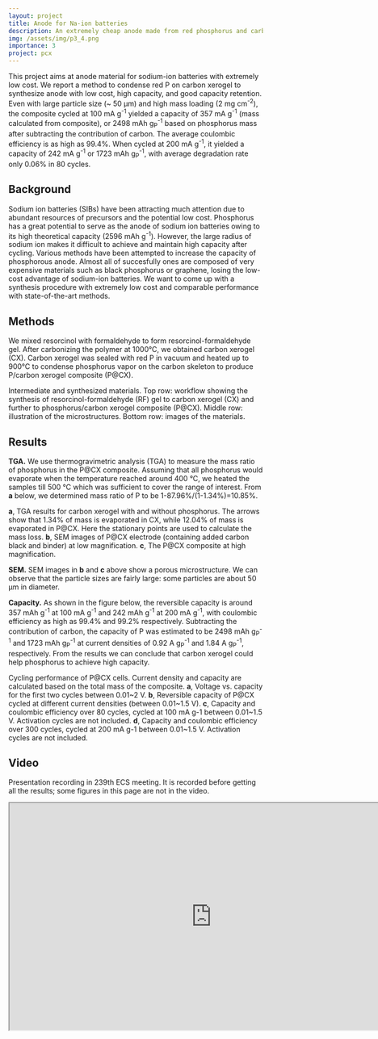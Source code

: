 ```yaml
---
layout: project
title: Anode for Na-ion batteries
description: An extremely cheap anode made from red phosphorus and carbon xerogel
img: /assets/img/p3_4.png
importance: 3
project: pcx
---
```


This project aims at anode material for sodium-ion batteries with extremely low cost. We report a method to condense red P on carbon xerogel to synthesize anode with low cost, high capacity, and good capacity retention.  Even with large particle size (~ 50 μm) and high mass loading (2 mg cm<sup>-2</sup>), the composite cycled at 100 mA g<sup>-1</sup> yielded  a capacity of 357 mA g<sup>-1</sup> (mass calculated from composite), or 2498 mAh g<sub>P</sub><sup>-1</sup> based on phosphorus mass after subtracting the contribution of carbon. The average coulombic efficiency is as high as 99.4%. When cycled at 200 mA g<sup>-1</sup>, it yielded a capacity of 242 mA g<sup>-1</sup> or 1723 mAh g<sub>P</sub><sup>-1</sup>, with average degradation rate only 0.06% in 80 cycles. 

## Background

Sodium ion batteries (SIBs) have been attracting much attention due to abundant resources of precursors and the potential low cost. Phosphorus has a great potential to serve as the anode of sodium ion batteries owing to its high theoretical capacity (2596 mAh g<sup>-1</sup>). However, the large radius of sodium ion makes it difficult to achieve and maintain high capacity after cycling. Various methods have been attempted to increase the capacity of phosphorous anode. Almost all of succesfully ones are composed of very expensive materials such as black phosphorus or graphene, losing the low-cost advantage of sodium-ion batteries. We want to come up with a synthesis procedure with extremely low cost and comparable performance with state-of-the-art methods. 

## Methods

We mixed resorcinol with formaldehyde to form resorcinol-formaldehyde gel. After carbonizing the polymer at 1000°C, we obtained carbon xerogel (CX). Carbon xerogel was sealed with red P in vacuum and heated up to 900°C to condense phosphorus vapor on the carbon skeleton to produce P/carbon xerogel composite (P@CX).


<div class="row">
    <div class="col-sm mt-3 mt-md-0">
        <img class="img-fluid rounded z-depth-1" src="{{ '/assets/img/p3_1.png' | relative_url }}" alt="" title="image"/>
    </div>
</div>
<div class="caption-left">
    Intermediate and synthesized materials. Top row: workflow showing the synthesis of resorcinol-formaldehyde (RF) gel to carbon xerogel (CX) and further to phosphorus/carbon xerogel composite (P@CX). Middle row:  illustration of the microstructures. Bottom row: images of the materials. 
</div>

## Results

**TGA.** We use thermogravimetric analysis (TGA) to measure the mass ratio of phosphorus in the P@CX composite. Assuming that all phosphorus would evaporate when the temperature reached around 400 °C, we heated the samples till 500 °C which was sufficient to cover the range of interest. From **a** below, we determined mass ratio of P to be 1-87.96%/(1-1.34%)=10.85%.

<div class="row">
    <div class="col-sm mt-3 mt-md-0">
        <img class="img-fluid rounded z-depth-1" src="{{ '/assets/img/p3_2.png' | relative_url }}" alt="" title="image"/>
    </div>
</div>
<div class="caption-left">
<b>a</b>, TGA results for carbon xerogel with and without phosphorus. The arrows show that 1.34% of mass is evaporated in CX, while 12.04% of mass is evaporated in P@CX. Here the stationary points are used to calculate the mass loss. <b>b</b>, SEM images of P@CX electrode (containing added carbon black and binder) at low magnification. <b>c</b>, The P@CX composite at high magnification.
</div>

**SEM.** SEM images in **b** and **c** above show a porous microstructure. We can observe that the particle sizes are fairly large: some particles are about 50 μm in diameter. 

**Capacity.** As shown in the figure below, the reversible capacity is around 357 mAh g<sup>-1</sup> at 100 mA g<sup>-1</sup> and 242 mAh g<sup>-1</sup> at 200 mA g<sup>-1</sup>, with coulombic efficiency as high as 99.4% and 99.2% respectively.  Subtracting the contribution of carbon, the capacity of P was estimated to be 2498 mAh g<sub>P</sub><sup>-1</sup> and 1723 mAh g<sub>P</sub><sup>-1</sup> at current densities of 0.92 A g<sub>P</sub><sup>-1</sup> and 1.84 A g<sub>P</sub><sup>-1</sup>, respectively. From the results we can conclude that carbon xerogel could help phosphorus to achieve high capacity.


<div class="row">
    <div class="col-sm mt-3 mt-md-0">
        <img class="img-fluid rounded z-depth-1" src="{{ '/assets/img/p3_3.png' | relative_url }}" alt="" title="image"/>
    </div>
</div>
<div class="caption-left">
Cycling performance of P@CX cells. Current density and capacity are calculated based on the total mass of the composite. <b>a</b>, Voltage vs. capacity for the first two cycles between 0.01~2 V. <b>b</b>, Reversible capacity of P@CX cycled at different current densities (between 0.01~1.5 V). <b>c</b>, Capacity and coulombic efficiency over 80 cycles, cycled at 100 mA g-1 between 0.01~1.5 V. Activation cycles are not included. <b>d</b>, Capacity and coulombic efficiency over 300 cycles, cycled at 200 mA g-1 between 0.01~1.5 V. Activation cycles are not included. 
</div>

## Video

Presentation recording in 239th ECS meeting. It is recorded before getting all the results; some figures in this page are not in the video. 

<iframe src="https://drive.google.com/file/d/1gxe6fHsxGWIqRLsdA8MfyTJSvNq4rkZf/preview" width="800" height="450" allowfullscreen="allowfullscreen"></iframe>